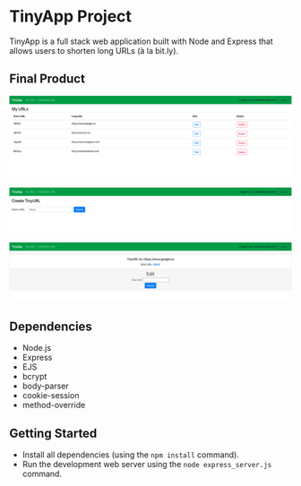 # TinyApp Project

TinyApp is a full stack web application built with Node and Express that allows users to shorten long URLs (à la bit.ly).

## Final Product

!["screenshot of urls page"](https://github.com/josuevalo/tinyapp/blob/main/docs/urls-page.png?raw=true)

!["screenshot of page to create tiny url"](https://github.com/josuevalo/tinyapp/blob/main/docs/create-tinyurl-page.png?raw=true)

!["screenshot of tiny url and edit page"](https://github.com/josuevalo/tinyapp/blob/main/docs/edit-url.png?raw=true)



## Dependencies

- Node.js
- Express
- EJS
- bcrypt
- body-parser
- cookie-session
- method-override

## Getting Started

- Install all dependencies (using the `npm install` command).
- Run the development web server using the `node express_server.js` command.